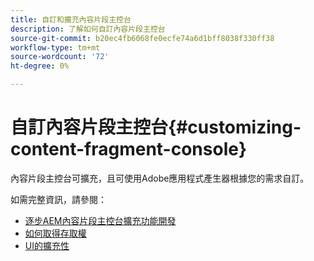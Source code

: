 ```yaml
---
title: 自訂和擴充內容片段主控台
description: 了解如何自訂內容片段主控台
source-git-commit: b20ec4fb6068fe0ecfe74a6d1bff8038f330ff38
workflow-type: tm+mt
source-wordcount: '72'
ht-degree: 0%

---
```


# 自訂內容片段主控台{#customizing-content-fragment-console}

內容片段主控台可擴充，且可使用Adobe應用程式產生器根據您的需求自訂。

如需完整資訊，請參閱：

* [逐步AEM內容片段主控台擴充功能開發](https://developer.adobe.com/uix/docs/services/aem-cf-console-admin/extension-development/)
* [如何取得存取權](https://developer.adobe.com/uix/docs/overview/get-access/)
* [UI的擴充性](https://developer.adobe.com/uix/docs/)
